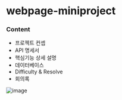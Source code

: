 # webpage-miniproject

### Content
- 프로젝트 컨셉
- API 명세서 
- 핵심기능 상세 설명 
- 데이터베이스
- Difficulty & Resolve
- 회의록 

![image](https://user-images.githubusercontent.com/66653030/225814445-a69b46cd-bb8c-49bc-9cf3-10ffd1cf0e5f.png)
